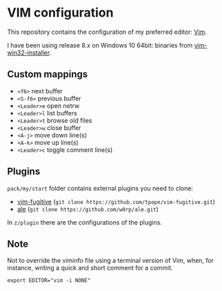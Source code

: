 VIM configuration
=================

This repository contains the configuration of my preferred editor:
[Vim](http://www.vim.org/).

I have been using release 8.x on Windows 10 64bit: binaries from
[vim-win32-installer](https://github.com/vim/vim-win32-installer).

## Custom mappings

- `<f6>` next buffer
- `<S-f6>` previous buffer
- `<Leader>e` open netrw
- `<Leader>l` list buffers
- `<Leader>t` browse old files
- `<Leader>w` close buffer
- `<A-j>` move down line(s)
- `<A-k>` move up line(s)
- `<Leader>c` toggle comment line(s)

## Plugins

`pack/my/start` folder contains external plugins you need to clone:

- [vim-fugitive](https://github.com/tpope/vim-fugitive) (`git clone https://github.com/tpope/vim-fugitive.git`)
- [ale](https://github.com/w0rp/ale) (`git clone https://github.com/w0rp/ale.git`)

In `z/plugin` there are the configurations of the plugins.

## Note

 Not to override the viminfo file using a terminal version of Vim, when,
for instance, writing a quick and short comment for a commit.

`export EDITOR="vim -i NONE"`
